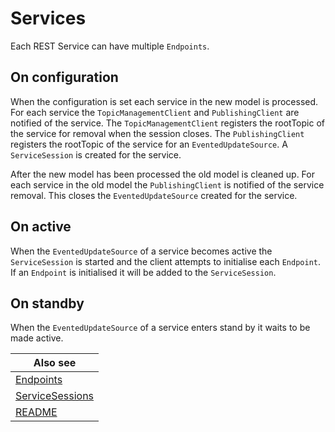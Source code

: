 # Services

Each REST Service can have multiple `Endpoints`.

## On configuration

When the configuration is set each service in the new model is processed.
For each service the `TopicManagementClient` and `PublishingClient` are notified of the service.
The `TopicManagementClient` registers the rootTopic of the service for removal when the session closes.
The `PublishingClient` registers the rootTopic of the service for an `EventedUpdateSource`.
A `ServiceSession` is created for the service.

After the new model has been processed the old model is cleaned up.
For each service in the old model the `PublishingClient` is notified of the service removal.
This closes the `EventedUpdateSource` created for the service.

## On active

When the `EventedUpdateSource` of a service becomes active the `ServiceSession` is started and the client attempts to
initialise each `Endpoint`.
If an `Endpoint` is initialised it will be added to the `ServiceSession`.

## On standby

When the `EventedUpdateSource` of a service enters stand by it waits to be made active.

| Also see |
| --- |
| [Endpoints](Endpoints.md) |
| [ServiceSessions](ServiceSessions.md) |
| [README](../README.md) |

